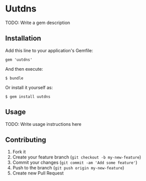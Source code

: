 # Uutdns

TODO: Write a gem description

## Installation

Add this line to your application's Gemfile:

    gem 'uutdns'

And then execute:

    $ bundle

Or install it yourself as:

    $ gem install uutdns

## Usage

TODO: Write usage instructions here

## Contributing

1. Fork it
2. Create your feature branch (`git checkout -b my-new-feature`)
3. Commit your changes (`git commit -am 'Add some feature'`)
4. Push to the branch (`git push origin my-new-feature`)
5. Create new Pull Request
